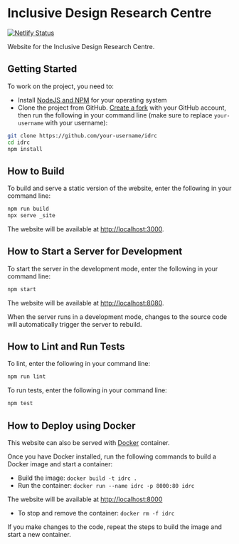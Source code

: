 # Inclusive Design Research Centre

[![Netlify Status](https://api.netlify.com/api/v1/badges/f40e64ad-e099-4924-9077-e5313e127631/deploy-status)](https://app.netlify.com/sites/idrc/deploys)

Website for the Inclusive Design Research Centre.

## Getting Started

To work on the project, you need to:

* Install [NodeJS and NPM](https://nodejs.org/en/download/) for your operating system
* Clone the project from GitHub. [Create a fork](https://help.github.com/en/github/getting-started-with-github/fork-a-repo)
with your GitHub account, then run the following in your command line (make sure to replace `your-username` with
your username):

```bash
git clone https://github.com/your-username/idrc
cd idrc
npm install
```

## How to Build

To build and serve a static version of the website, enter the following in your command line:

```bash
npm run build
npx serve _site
```

The website will be available at [http://localhost:3000](http://localhost:3000).

## How to Start a Server for Development

To start the server in the development mode, enter the following in your command line:

```bash
npm start
```

The website will be available at [http://localhost:8080](http://localhost:8080).

When the server runs in a development mode, changes to the source code will automatically trigger the server to rebuild.

## How to Lint and Run Tests

To lint, enter the following in your command line:

```bash
npm run lint
```

To run tests, enter the following in your command line:

```bash
npm test
```

## How to Deploy using Docker

This website can also be served with [Docker](https://docs.docker.com/get-docker/) container.

Once you have Docker installed, run the following commands to build a Docker image and start a container:

* Build the image: `docker build -t idrc .`
* Run the container: `docker run --name idrc -p 8000:80 idrc`

The website will be available at [http://localhost:8000](http://localhost:8000)

* To stop and remove the container: `docker rm -f idrc`

If you make changes to the code, repeat the steps to build the image and start a new container.
